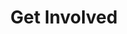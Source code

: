 ---
title: Get Involved
description: Whether you are a developer, educator, community organizer, or a passionate supporter, you can contribute to Status. Here are the resources to get you started.
layout: get-involved
---